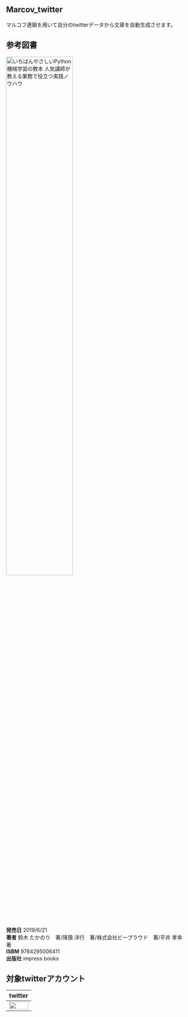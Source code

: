 ## Marcov_twitter
マルコフ連鎖を用いて自分のtwitterデータから文章を自動生成させます。

## 参考図書
<a href="https://book.impress.co.jp/books/1118101072"><img src="https://user-images.githubusercontent.com/58177127/96207558-76f9c400-0fa6-11eb-837b-da5278944409.png" alt="いちばんやさしいPython機械学習の教本 人気講師が教える業務で役立つ実践ノウハウ" width="60%"></a>

__発売日__ 2019/6/21  
__著者__ 鈴木 たかのり　著/降籏 洋行　著/株式会社ビープラウド　著/平井 孝幸　著  
__ISBM__ 9784295006411  
__出版社__ impress books  

## 対象twitterアカウント
|  twitter  |
| :----: | 
|<a href = "https://twitter.com/Hinata72279726"><img src="https://user-images.githubusercontent.com/58177127/95284749-eaf6e680-0899-11eb-897e-23b269114d35.jpg" width="100%"></a>| 